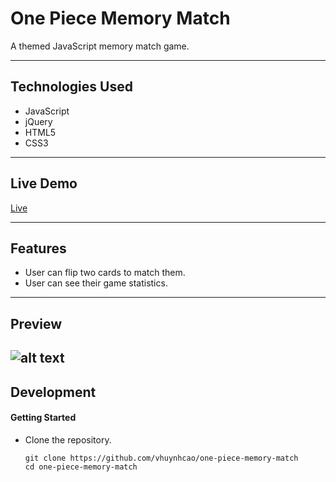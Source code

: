# One Piece Memory Match

A themed JavaScript memory match game.

---
## Technologies Used

* JavaScript
* jQuery
* HTML5
* CSS3
---
## Live Demo

[Live](http://memorymatch.vn-codes.com/)

---
## Features

* User can flip two cards to match them.
* User can see their game statistics.
---
## Preview

![alt text](https://github.com/vhuynhcao/one-piece-memory-match/blob/master/images/one-piece-demo.gif "Memory Match game preview")
---
## Development

#### Getting Started
* Clone the repository.
    ```
    git clone https://github.com/vhuynhcao/one-piece-memory-match
    cd one-piece-memory-match
    ```

